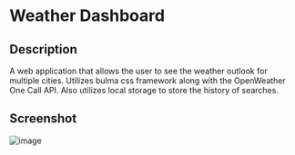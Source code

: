 # Weather Dashboard

## Description
A web application that allows the user to see the weather outlook for multiple cities. Utilizes bulma css framework along with the OpenWeather One Call API. Also utilizes local storage to store the history of searches.

## Screenshot
![image](https://user-images.githubusercontent.com/22924230/169715551-80158252-1f2b-4632-aacf-790e5d2ffc71.png)
